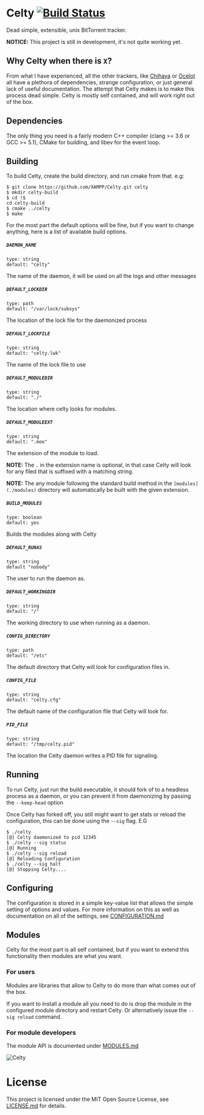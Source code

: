 # Celty [![Build Status](https://travis-ci.org/XAMPP/Celty.svg?branch=master)](https://travis-ci.org/XAMPP/Celty)
Dead simple, extensible, unix BitTorrent tracker.

**NOTICE:** This project is still in development, it's not quite working yet.

## Why Celty when there is `X`?
From what I have experienced, all the other trackers, like [Chihaya](https://github.com/chihaya/chihaya) or [Ocelot](https://github.com/WhatCD/Ocelot) all have a plethora of dependencies, strange configuration, or just general lack of useful documentation. The attempt that Celty makes is to make this process dead simple. Celty is mostly self contained, and will work right out of the box.

## Dependencies
The only thing you need is a fairly modern C++ compiler (clang >= 3.6 or GCC >= 5.1), CMake for building, and libev for the event loop.

## Building
To build Celty, create the build directory, and run cmake from that. e.g:

```
$ git clone https://github.com/XAMPP/Celty.git celty
$ mkdir celty-build
$ cd !$
cd celty-build
$ cmake ../celty
$ make
```

For the most part the default options will be fine, but if you want to change anything, here is a list of available build options.

##### `DAEMON_NAME`
	type: string
	default: "celty"

The name of the daemon, it will be used on all the logs and other messages

##### `DEFAULT_LOCKDIR`
	type: path
	default: "/var/lock/subsys"

The location of the lock file for the daemonized process

##### `DEFAULT_LOCKFILE`
	type: string
	default: "celty.lwk"

The name of the lock file to use

##### `DEFAULT_MODULEDIR`
	type: string
	default: "./"

The location where celty looks for modules.

##### `DEFAULT_MODULEEXT`
	type: string
	default: ".moe"

The extension of the module to load.

**NOTE:** The `.` in the extension name is optional, in that case Celty will look for any filed that is suffixed with a matching string.

**NOTE:** The any module following the standard build method in the `[modules](./modules)` directory will automatically be built with the given extension.

##### `BUILD_MODULES`
	type: boolean
	default: yes

Builds the modules along with Celty

##### `DEFAULT_RUNAS`
	type: string
	default "nobody"

The user to run the daemon as.

##### `DEFAULT_WORKINGDIR`
	type: string
	default: "/"

The working directory to use when running as a daemon.

##### `CONFIG_DIRECTORY`
	type: path
	default: "/etc"

The default directory that Celty will look for configuration files in.

##### `CONFIG_FILE`
	type: string
	default: "celty.cfg"

The default name of the configuration file that Celty will look for.

##### `PID_FILE`
	type: string
	default: "/tmp/celty.pid"

The location the Celty daemon writes a PID file for signaling.

## Running
To run Celty, just run the build executable, it should fork of to a headless process as a daemon, or you can prevent it from daemonizing by passing the `--keep-head` option

Once Celty has forked off, you still might want to get stats or reload the configuration, this can be done using the `--sig` flag. E.G
```
$ ./celty
[@] Celty daemonized to pid 12345
$ ./celty --sig status
[@] Running
$ ./celty --sig reload
[@] Reloading Configuration
$ ./celty --sig halt
[@] Stopping Celty....
```

## Configuring
The configuration is stored in a simple key-value list that allows the simple setting of options and values. For more information on this as well as documentation on all of the settings, see [CONFIGURATION.md](https://github.com/XAMPP/Celty/blob/master/docs/CONFIGURATION.md)

## Modules
Celty for the most part is all self contained, but if you want to extend this functionality then modules are what you want.

### For users
Modules are libraries that allow to Celty to do more than what comes out of the box.

If you want to install a module all you need to do is drop the module in the configured module directory and restart Celty. Or alternatively issue the `--sig reload` command.

### For module developers
The module API is documented under [MODULES.md](https://github.com/XAMPP/Celty/blob/master/docs/MODULES.md)


![Celty](http://i.imgur.com/oKwH6Ho.gif)

# License
This project is licensed under the MIT Open Source License, see [LICENSE.md](https://github.com/XAMPP/Celty/blob/master/LICENSE.md) for details.


